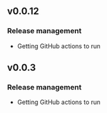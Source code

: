 ## v0.0.12

### Release management

* Getting GitHub actions to run

## v0.0.3

### Release management

* Getting GitHub actions to run